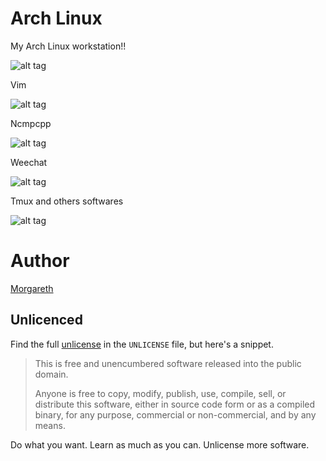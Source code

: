 # Arch Linux
My Arch Linux workstation!!
 
![alt tag](https://github.com/Morgareth/Arch-Linux/blob/master/Screenshots/2016-03-18-16:02:36.png "Screenshot")

Vim
 
![alt tag](https://github.com/Morgareth/Arch-Linux/blob/master/Screenshots/2016-03-20-13:12:14.png "Vim")

Ncmpcpp

![alt tag](https://github.com/Morgareth/Arch-Linux/blob/master/Screenshots/2016-03-20-13:11:23.png "Ncmpcpp")

Weechat

![alt tag](https://github.com/Morgareth/Arch-Linux/blob/master/Screenshots/2016-03-20-13:12:58.png "Weechat")

Tmux and others softwares

![alt tag](https://github.com/Morgareth/Arch-Linux/blob/master/Screenshots/2016-03-20-13:17:27.png "Tmux")


# Author
[Morgareth][facebook]
 
 
## Unlicenced
 
Find the full [unlicense][] in the `UNLICENSE` file, but here's a snippet.
 
>This is free and unencumbered software released into the public domain.
>
>Anyone is free to copy, modify, publish, use, compile, sell, or distribute this software, either in source code form or as a compiled binary, for any purpose, commercial or non-commercial, and by any means.
 
Do what you want. Learn as much as you can. Unlicense more software.
 
[unlicense]: http://unlicense.org/
[facebook]: https://www.facebook.com/Rodriguez0000000000000
